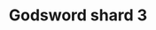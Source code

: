 ---
layout: item
title: Godsword shard 3
item-id: 11822
datatable: true
id: 11822
name: "Godsword shard 3"
members: true
lowalch: 100000
highalch: 150000
examine: "A part of the Godsword blade."
monsters:
  - id: 2205
    name: "Commander Zilyana"
    members: true
    combat_level: 596
    wiki_url: "https://oldschool.runescape.wiki/w/Commander_Zilyana"
    drops:
      - quantity: "1"
        rarity: 0.0013123359580052493
    image: "https://oldschool.runescape.wiki/images/thumb/f/fb/Commander_Zilyana.png/250px-Commander_Zilyana.png?c5eaa"
  - id: 2206
    name: "Starlight"
    members: true
    combat_level: 149
    wiki_url: "https://oldschool.runescape.wiki/w/Starlight"
    drops:
      - quantity: "1"
        rarity: 0.0006561679790026247
    image: "https://oldschool.runescape.wiki/images/thumb/1/15/Starlight.png/300px-Starlight.png?f8be1"
  - id: 2207
    name: "Growler"
    members: true
    combat_level: 139
    wiki_url: "https://oldschool.runescape.wiki/w/Growler"
    drops:
      - quantity: "1"
        rarity: 0.0006561679790026247
    image: "https://oldschool.runescape.wiki/images/thumb/f/f3/Growler.png/300px-Growler.png?4ef2e"
  - id: 2208
    name: "Bree"
    members: true
    combat_level: 146
    wiki_url: "https://oldschool.runescape.wiki/w/Bree"
    drops:
      - quantity: "1"
        rarity: 0.0006561679790026247
    image: "https://oldschool.runescape.wiki/images/thumb/6/64/Bree.png/250px-Bree.png?58670"
  - id: 2215
    name: "General Graardor"
    members: true
    combat_level: 624
    wiki_url: "https://oldschool.runescape.wiki/w/General_Graardor"
    drops:
      - quantity: "1"
        rarity: 0.0013123359580052493
    image: "https://oldschool.runescape.wiki/images/thumb/b/b8/General_Graardor.png/280px-General_Graardor.png?4dd90"
  - id: 2216
    name: "Sergeant Strongstack"
    members: true
    combat_level: 141
    wiki_url: "https://oldschool.runescape.wiki/w/Sergeant_Strongstack"
    drops:
      - quantity: "1"
        rarity: 0.0006561679790026247
    image: "https://oldschool.runescape.wiki/images/thumb/6/65/Sergeant_Strongstack.png/230px-Sergeant_Strongstack.png?4af2c"
  - id: 2217
    name: "Sergeant Steelwill"
    members: true
    combat_level: 142
    wiki_url: "https://oldschool.runescape.wiki/w/Sergeant_Steelwill"
    drops:
      - quantity: "1"
        rarity: 0.0006561679790026247
    image: "https://oldschool.runescape.wiki/images/thumb/e/e7/Sergeant_Steelwill.png/230px-Sergeant_Steelwill.png?4af2c"
  - id: 2218
    name: "Sergeant Grimspike"
    members: true
    combat_level: 142
    wiki_url: "https://oldschool.runescape.wiki/w/Sergeant_Grimspike"
    drops:
      - quantity: "1"
        rarity: 0.0006561679790026247
    image: "https://oldschool.runescape.wiki/images/thumb/2/27/Sergeant_Grimspike.png/230px-Sergeant_Grimspike.png?4af2c"
  - id: 3129
    name: "K'ril Tsutsaroth"
    members: true
    combat_level: 650
    wiki_url: "https://oldschool.runescape.wiki/w/K'ril_Tsutsaroth"
    drops:
      - quantity: "1"
        rarity: 0.0013123359580052493
    image: "https://oldschool.runescape.wiki/images/thumb/2/2f/K%27ril_Tsutsaroth.png/280px-K%27ril_Tsutsaroth.png?d22a3"
  - id: 3130
    name: "Tstanon Karlak"
    members: true
    combat_level: 145
    wiki_url: "https://oldschool.runescape.wiki/w/Tstanon_Karlak"
    drops:
      - quantity: "1"
        rarity: 0.0006561679790026247
    image: "https://oldschool.runescape.wiki/images/thumb/f/f7/Tstanon_Karlak.png/250px-Tstanon_Karlak.png?fbe3c"
  - id: 3131
    name: "Zakl'n Gritch"
    members: true
    combat_level: 142
    wiki_url: "https://oldschool.runescape.wiki/w/Zakl'n_Gritch"
    drops:
      - quantity: "1"
        rarity: 0.0006561679790026247
    image: "https://oldschool.runescape.wiki/images/thumb/5/53/Zakl%27n_Gritch.png/220px-Zakl%27n_Gritch.png?b556b"
  - id: 3132
    name: "Balfrug Kreeyath"
    members: true
    combat_level: 151
    wiki_url: "https://oldschool.runescape.wiki/w/Balfrug_Kreeyath"
    drops:
      - quantity: "1"
        rarity: 0.0006561679790026247
    image: "https://oldschool.runescape.wiki/images/thumb/9/93/Balfrug_Kreeyath.png/250px-Balfrug_Kreeyath.png?b4b5b"
  - id: 3162
    name: "Kree'arra"
    members: true
    combat_level: 580
    wiki_url: "https://oldschool.runescape.wiki/w/Kree'arra"
    drops:
      - quantity: "1"
        rarity: 0.0013123359580052493
    image: "https://oldschool.runescape.wiki/images/thumb/f/fd/Kree%27arra.png/280px-Kree%27arra.png?65c34"
  - id: 3163
    name: "Wingman Skree"
    members: true
    combat_level: 143
    wiki_url: "https://oldschool.runescape.wiki/w/Wingman_Skree"
    drops:
      - quantity: "1"
        rarity: 0.0006561679790026247
    image: "https://oldschool.runescape.wiki/images/thumb/7/75/Wingman_Skree.png/280px-Wingman_Skree.png?6ce9f"
  - id: 3164
    name: "Flockleader Geerin"
    members: true
    combat_level: 149
    wiki_url: "https://oldschool.runescape.wiki/w/Flockleader_Geerin"
    drops:
      - quantity: "1"
        rarity: 0.0006561679790026247
    image: "https://oldschool.runescape.wiki/images/thumb/f/f9/Flockleader_Geerin.png/280px-Flockleader_Geerin.png?6ce9f"
  - id: 3165
    name: "Flight Kilisa"
    members: true
    combat_level: 159
    wiki_url: "https://oldschool.runescape.wiki/w/Flight_Kilisa"
    drops:
      - quantity: "1"
        rarity: 0.0006561679790026247
    image: "https://oldschool.runescape.wiki/images/thumb/e/e7/Flight_Kilisa.png/250px-Flight_Kilisa.png?3a3f3"
---